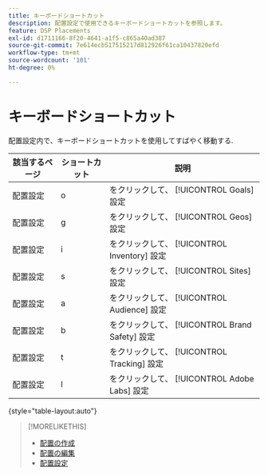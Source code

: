 ```yaml
---
title: キーボードショートカット
description: 配置設定で使用できるキーボードショートカットを参照します。
feature: DSP Placements
exl-id: d1711166-8f20-4641-a1f5-c865a40ad387
source-git-commit: 7e614ecb517515217d812926f61ca10437820efd
workflow-type: tm+mt
source-wordcount: '101'
ht-degree: 0%

---
```


# キーボードショートカット

配置設定内で、キーボードショートカットを使用してすばやく移動する<!-- and to create ads and placements -->.

| 該当するページ | ショートカット | 説明 |
| ---------------| ----------- | ---------------------- |
| 配置設定 | o | をクリックして、 [!UICONTROL Goals] 設定 |
| 配置設定 | g | をクリックして、 [!UICONTROL Geos] 設定 |
| 配置設定 | i | をクリックして、 [!UICONTROL Inventory] 設定 |
| 配置設定 | s | をクリックして、 [!UICONTROL Sites] 設定 |
| 配置設定 | a | をクリックして、 [!UICONTROL Audience] 設定 |
| 配置設定 | b | をクリックして、 [!UICONTROL Brand Safety] 設定 |
| 配置設定 | t | をクリックして、 [!UICONTROL Tracking] 設定 |
| 配置設定 | l | をクリックして、 [!UICONTROL Adobe Labs] 設定 |

{style=&quot;table-layout:auto&quot;}

<!-- | Legacy placement settings | npv | Lets you create a new video placement | -->
<!-- | Legacy placement settings | npd | Lets you create a new display placement | -->
<!-- | Legacy placement settings | nav | Lets you create a new video ad | -->
<!-- | Legacy placement settings | nad | Lets you create a new display ad| -->

>[!MORELIKETHIS]
>
>* [配置の作成](/help/dsp/campaign-management/placements/placement-create.md)
>* [配置の編集](/help/dsp/campaign-management/placements/placement-edit.md)
>* [配置設定](/help/dsp/campaign-management/placements/placement-settings.md)

